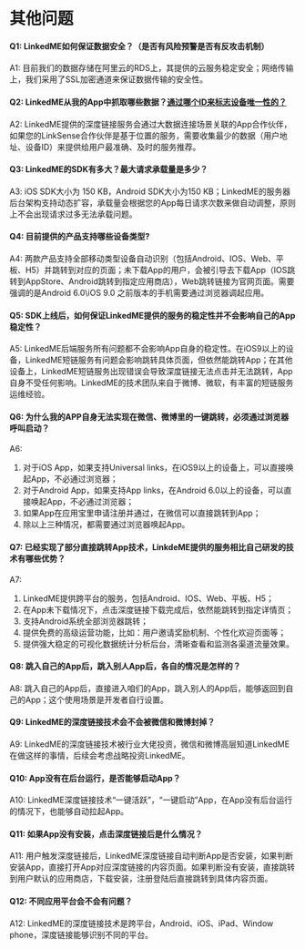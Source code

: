 # 其他问题
#### **Q1: LinkedME如何保证数据安全？（是否有风险预警是否有反攻击机制）**  
A1:  目前我们的数据存储在阿里云的RDS上，其提供的云服务稳定安全；网络传输上，我们采用了SSL加密通道来保证数据传输的安全性。

#### **Q2: LinkedME从我的App中抓取哪些数据？<u>通过哪个ID来标志设备唯一性的？</u>**  
A2:  LinkedME提供的深度链接服务会通过大数据连接场景关联的App合作伙伴，如果您的LinkSense合作伙伴是基于位置的服务，需要收集最少的数据（用户地址、设备ID）来提供给用户最准确、及时的服务推荐。

#### **Q3: LinkedME的SDK有多大？最大请求承载量是多少？**  
A3:  iOS SDK大小为 150 KB，Android SDK大小为150 KB；LinkedME的服务器后台架构支持动态扩容，承载量会根据您的App每日请求次数来做自动调整，原则上不会出现请求过多无法承载问题。

#### **Q4: 目前提供的产品支持哪些设备类型?**  
A4:  两款产品支持全部移动类型设备自动识别（包括Android、IOS、Web、平板、H5）并跳转到对应的页面；未下载App的用户，会被引导去下载App（IOS跳转到AppStore、Android跳转到指定应用商店），Web跳转链接为官网页面。需要强调的是Android 6.0\iOS 9.0 之前版本的手机需要通过浏览器调起应用。

#### **Q5: SDK上线后，如何保证LinkedME提供的服务的稳定性并不会影响自己的App稳定性？**  
A5:  LinkedME后端服务所有问题都不会影响App自身的稳定性。在iOS9以上的设备，LinkedME短链服务有问题会影响跳转具体页面，但依然能跳转App；在其他设备上，LinkedME短链服务出现错误会导致深度链接无法点击并无法跳转，App自身不受任何影响。LinkedME的技术团队来自于微博、微软，有丰富的短链服务运维经验。

#### **Q6: 为什么我的APP自身无法实现在微信、微博里的一键跳转，必须通过浏览器呼叫启动？**  
A6: 
1. 对于iOS App，如果支持Universal links，在iOS9以上的设备上，可以直接唤起App，不必通过浏览器；
2. 对于Android App，如果支持App links，在Android 6.0以上的设备，可以直接唤起App，不必通过浏览器；
3. 如果App在应用宝里申请注册并通过，在微信可以直接跳转到App；
4. 除以上三种情况，都需要通过浏览器唤起App。

#### **Q7: 已经实现了部分直接跳转App技术，LinkdeME提供的服务相比自己研发的技术有哪些优势？**  
A7:  
1. LinkedME提供跨平台的服务，包括Android、IOS、Web、平板、H5；
2. 在App未下载情况下，点击深度链接下载完成后，依然能跳转到指定详情页；
3. 支持Android系统全部浏览器跳转；
4. 提供免费的高级运营功能，比如：用户邀请奖励机制、个性化欢迎页面等；
5. 提供强大稳定的可视化数据统计分析后台，清晰查看和监测各渠道流量效果。

#### **Q8: 跳入自己的App后，跳入别人App后，各自的情况是怎样的？**  
A8:  跳入自己的App后，直接进入咱们的App，跳入别人的App后，能够返回到自己的App；这个使用场景是开发者自行设置。

#### **Q9: LinkedME的深度链接技术会不会被微信和微博封掉？**  
A9:  LinkedME的深度链接技术被行业大佬投资，微信和微博高层知道LinkedME在做这样的事情，后续会考虑战略投资LinkedME。

#### **Q10: App没有在后台运行，是否能够启动App？**  
A10:  LinkedME深度链接技术“一键活跃”，“一键启动”App，在App没有后台运行的情况下，也能够自动拉起App。

#### **Q11: 如果App没有安装，点击深度链接后是什么情况？**  
A11:  用户触发深度链接后，LinkedME深度链接自动判断App是否安装，如果判断安装App，直接打开App对应深度链接的内容页面。如果判断没有安装，直接跳转到用户默认的应用商店，下载安装，注册登陆后直接跳转到具体内容页面。

#### **Q12: 不同应用平台会不会有问题？**  
A12:  LinkedME的深度链接技术是跨平台，Android、iOS、iPad、Window phone，深度链接能够识别不同的平台。